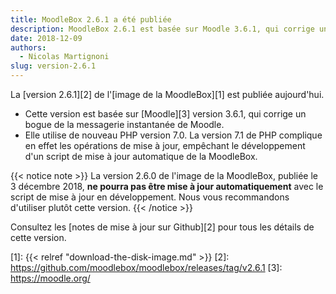 ```yaml
---
title: MoodleBox 2.6.1 a été publiée
description: MoodleBox 2.6.1 est basée sur Moodle 3.6.1, qui corrige un bogue de la messagerie instantanée de Moodle 3.6.
date: 2018-12-09
authors:
  - Nicolas Martignoni
slug: version-2.6.1
---
```


La [version 2.6.1][2] de l'[image  de la MoodleBox][1] est publiée aujourd'hui.

  - Cette version est basée sur [Moodle][3] version 3.6.1, qui corrige un bogue de la messagerie instantanée de Moodle.
  - Elle utilise de nouveau PHP version 7.0. La version 7.1 de PHP complique en effet les opérations de mise à jour, empêchant le développement d'un script de mise à jour automatique de la MoodleBox.

{{< notice note >}}
La version 2.6.0 de l'image de la MoodleBox, publiée le 3 décembre 2018, __ne pourra pas être mise à jour automatiquement__ avec le script de mise à jour en développement. Nous vous recommandons d'utiliser plutôt cette version.
{{< /notice >}}

Consultez les [notes de mise à jour sur Github][2] pour tous les détails de cette version.

 [1]: {{< relref "download-the-disk-image.md" >}}
 [2]: https://github.com/moodlebox/moodlebox/releases/tag/v2.6.1
 [3]: https://moodle.org/
